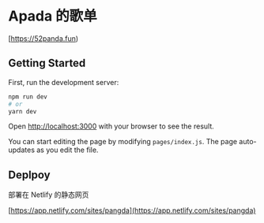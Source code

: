 # Apada 的歌单

[https://52panda.fun)

## Getting Started

First, run the development server:

```bash
npm run dev
# or
yarn dev
```

Open [http://localhost:3000](http://localhost:3000) with your browser to see the result.

You can start editing the page by modifying `pages/index.js`. The page auto-updates as you edit the file.

## Deplpoy

部署在 Netlify 的静态网页

[https://app.netlify.com/sites/pangda](https://app.netlify.com/sites/pangda)
